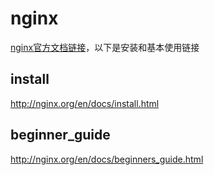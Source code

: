 # nginx

[nginx官方文档链接](http://nginx.org/en/docs/)，以下是安装和基本使用链接
## install 
http://nginx.org/en/docs/install.html

## beginner_guide
http://nginx.org/en/docs/beginners_guide.html